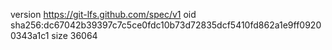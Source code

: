 version https://git-lfs.github.com/spec/v1
oid sha256:dc67042b39397c7c5ce0fdc10b73d72835dcf5410fd862a1e9ff09200343a1c1
size 36064
